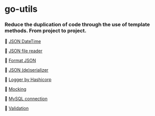 # go-utils

### Reduce the duplication of code through the use of template methods. From project to project.

📌 <a href="json_datetime">JSON DateTime</a>

📌 <a href="json_file_reader">JSON file reader</a>

📌 <a href="json_indent">Format JSON</a>

📌 <a href="json_io">JSON (de)serializer</a>

📌 <a href="logger">Logger by Hashicorp</a>

📌 <a href="mocking">Mocking</a>

📌 <a href="mysql_connection">MySQL connection</a>

📌 <a href="validator">Validation</a>
